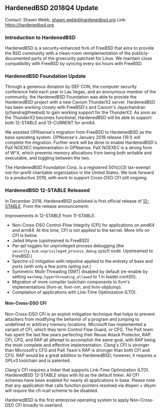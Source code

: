 ## HardenedBSD 2018Q4 Update ##

Contact: Shawn Webb, <shawn.webb@hardenedbsd.org>
Link: https://hardenedbsd.org

### Introduction to HardenedBSD

HardenedBSD is a security-enhanced fork of FreeBSD that aims to
provide the BSD community with a clean-room reimplementation of the
publicly-documented parts of the grsecurity patchset for Linux. We
maintain close compatibility with FreeBSD by syncing every six hours
with FreeBSD.

### HardenedBSD Foundation Update

Through a generous donation by DEF CON, the computer security
conference held each year in Las Vegas, and an anonymous member of the
community, the HardenedBSD Foundation was able to provide the
HardenedBSD project with a new Cavium ThunderX2 server. HardenedBSD
has been working closely with FreeBSD's and Cavium's Jayachandran
(jchandra@freebsd) to gain working support for the ThunderX2. As soon
as the ThunderX2 becomes functional, HardenedBSD will be able to
support both 12-STABLE and 13-CURRENT for arm64.

We assisted OPNsense's migration from FreeBSD to HardenedBSD as the
base operating system. OPNsense's January 2019 release (19.1) will
complete the migration. Further work will be done to enable
HardenedBSD's PaX NOEXEC implementation in OPNsense. PaX NOEXEC is a
strong form of W^X, which prevents memory allocations from being both
writable and executable, and toggling between the two.

The HardenedBSD Foundation Corp. is a registered 501(c)(3) tax-exempt
not-for-profit charitable organization in the United States. We look
forward to a productive 2019, with work to support Cross-DSO CFI still
ongoing.

### HardenedBSD 12-STABLE Released

In December 2018, HardenedBSD published is first official release of
[12-STABLE](https://hardenedbsd.org/article/op/2018-12-17/stable-release-hardenedbsd-stable-12-stable-v1200058).
From the release announcement:

Improvements in 12-STABLE from 11-STABLE:

* Non-Cross-DSO Control-Flow Integrity (CFI) for applications on
  amd64 and arm64. At this time, CFI is not applied to the kernel.
  More info on CFI is below.
* Jailed bhyve (upstreamed to FreeBSD)
* Per-jail toggles for unprivileged process debugging (the
  `security.bsd.unprivileged_process_debug` sysctl node. Upstreamed
  to FreeBSD.)
* Spectre v2 mitigation with retpoline applied to the entirety of
  base and ports (with only a few ports opting out.)
* Symmetric Multi-Threading (SMT) disabled by default (re-enable by
  setting `machdep.hyperthreading_allowed` to 1 in loader.conf(5)).
* Migration of more compiler toolchain components to llvm's
  implementations (llvm-ar, llvm-nm, and llvm-objdump).
* Compilation of applications with Link-Time Optimization (LTO).

#### Non-Cross-DSO CFI

Non-Cross-DSO CFI is an exploit mitigation technique that helps
to prevent attackers from modifying the behavior of a program and
jumping to undefined or arbitrary memory locations. Microsoft has
implemented a variant of CFI, which they term Control Flow Guard,
or CFG. The PaX team has spent the last few years perfecting their
Reuse Attack Protector, RAP. CFI, CFG, and RAP all attempt to
accomplish the same goal, with RAP being the most complete and
effective implementation. Clang's CFI is stronger than Microsoft's
CFG and PaX Team's RAP is stronger than both CFI and CFG. RAP would
be a great addition to HardenedBSD; however, it requires a GPLv3
toolchain and is patented.

Clang's CFI requires a linker that supports Link-Time Optimization
(LTO). HardenedBSD 12-STABLE ships with lld as the default linker.
All CFI schemes have been enabled for nearly all applications in
base. Please note that any application that calls function pointers
resolved via dlopen + dlsym will require the cfi-icall scheme to be
disabled.

HardenedBSD is the first enterprise operating system to apply
Non-Cross-DSO CFI broadly to userland.

